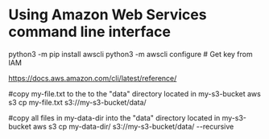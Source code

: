 Using Amazon Web Services command line interface
================================================

python3 -m pip install awscli
python3 -m awscli configure  # Get key from IAM

https://docs.aws.amazon.com/cli/latest/reference/

#copy my-file.txt to the to the "data" directory located in my-s3-bucket 
aws s3 cp my-file.txt s3://my-s3-bucket/data/
 
#copy all files in my-data-dir into the "data" directory located in my-s3-bucket 
aws s3 cp my-data-dir/ s3://my-s3-bucket/data/ --recursive